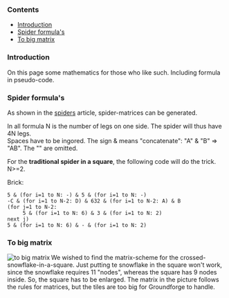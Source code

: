### Contents

* [Introduction](#introduction)
* [Spider formula's](#spider-formulas)
* [To big matrix](#to-big-matrix)



### Introduction

On this page some mathematics for those who like such. Including formula in pseudo-code.




### Spider formula's

As shown in the [spiders][spiders-page] article, spider-matrices can be generated. 

In all formula N is the number of legs on one side. The spider will thus have 4N legs.   
Spaces have to be ingored. The sign & means "concatenate": "A" & "B" => "AB". The "" are omitted.

   
For the **traditional spider in a square**, the following code will do the trick. N>=2.

Brick:    
```  
5 & (for i=1 to N: -) & 5 & (for i=1 to N: -)               
-C & (for i=1 to N-2: D) & 632 & (for i=1 to N-2: A) & B              
(for j=1 to N-2:                                                     
     5 & (for i=1 to N: 6) & 3 & (for i=1 to N: 2)                    
next j)                                                          
5 & (for i=1 to N: 6) & - & (for i=1 to N: 2)                 
``` 



### To big matrix


<img alt="to big matrix" align="left" src=images/gf-sn-nott.png/> We wished to find the matrix-scheme for the crossed-snowflake-in-a-square. Just putting te snowflake in the square won't work, since the snowflake requires 11 "nodes", whereas the square has 9 nodes inside. So, the square has to be enlarged. The matrix in the picture follows the rules for matrices, but the tiles are too big for Groundforge to handle. 








 



[spiders-page]: Spiders

[to-big-sn]: images/gf-sn-nott.png
